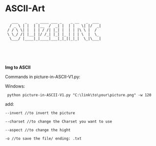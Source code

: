 # ASCII-Art


```
   ___   _    _ ____ ___ _    _ __   _  ___
  / _ \ | |  | |__  /  _| |  | |   \| |/  _|
 / / \ \| |  | | / /| |_| |  | | |\ \ |  /
 \ \_/ /| |__| |/ /_| |_| |_ | | | \  |  \_
  \___/ |____|_|____|___|_|_||_|_|  \_|\___|
```

<br>
<br>
<br>



**Img to ASCII**

Commands in picture-in-ASCII-V1.py:

Windows:
```
 python picture-in-ASCII-V1.py "C:\link\to\your\picture.png" -w 120
```
add:
```
--invert //to invert the picture
```
```
--charset //to change the Charset you want to use
```
```
--aspect //to change the hight
```
```
-o //to save the file/ ending: .txt
```
